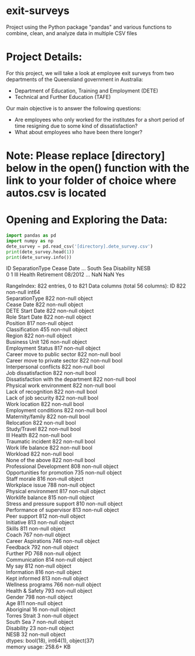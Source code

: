 # exit-surveys
Project using the Python package "pandas" and various functions to combine, clean, and analyze data in multiple CSV files  

# Project Details:
For this project, we will take a look at employee exit surveys from two departments of the Queensland government in Australia:  
- Department of Education, Training and Employment (DETE)  
- Technical and Further Education (TAFE)  

Our main objective is to answer the following questions:
- Are employees who only worked for the institutes for a short period of time resigning due to some kind of dissatisfaction?  
- What about employees who have been there longer?

# Note: Please replace [directory] below in the open() function with the link to your folder of choice where autos.csv is located

# Opening and Exploring the Data:
```python
import pandas as pd
import numpy as np
dete_survey = pd.read_csv('[directory].dete_survey.csv')
print(dete_survey.head(1))
print(dete_survey.info())
```
   ID         SeparationType Cease Date  ... South Sea Disability NESB  
0   1  Ill Health Retirement    08/2012  ...       NaN        NaN  Yes  


RangeIndex: 822 entries, 0 to 821
Data columns (total 56 columns):
ID                                     822 non-null int64  
SeparationType                         822 non-null object  
Cease Date                             822 non-null object  
DETE Start Date                        822 non-null object  
Role Start Date                        822 non-null object  
Position                               817 non-null object  
Classification                         455 non-null object  
Region                                 822 non-null object  
Business Unit                          126 non-null object  
Employment Status                      817 non-null object  
Career move to public sector           822 non-null bool  
Career move to private sector          822 non-null bool  
Interpersonal conflicts                822 non-null bool  
Job dissatisfaction                    822 non-null bool  
Dissatisfaction with the department    822 non-null bool  
Physical work environment              822 non-null bool  
Lack of recognition                    822 non-null bool  
Lack of job security                   822 non-null bool  
Work location                          822 non-null bool  
Employment conditions                  822 non-null bool  
Maternity/family                       822 non-null bool  
Relocation                             822 non-null bool  
 Study/Travel                           822 non-null bool  
Ill Health                             822 non-null bool  
Traumatic incident                     822 non-null bool  
Work life balance                      822 non-null bool  
Workload                               822 non-null bool  
None of the above                      822 non-null bool  
Professional Development               808 non-null object  
Opportunities for promotion            735 non-null object  
Staff morale                           816 non-null object  
Workplace issue                        788 non-null object  
Physical environment                   817 non-null object  
Worklife balance                       815 non-null object  
Stress and pressure support            810 non-null object  
Performance of supervisor              813 non-null object  
Peer support                           812 non-null object  
Initiative                             813 non-null object  
Skills                                 811 non-null object  
Coach                                  767 non-null object  
Career Aspirations                     746 non-null object  
Feedback                               792 non-null object  
Further PD                             768 non-null object  
Communication                          814 non-null object  
My say                                 812 non-null object  
Information                            816 non-null object  
Kept informed                          813 non-null object  
Wellness programs                      766 non-null object  
Health & Safety                        793 non-null object  
Gender                                 798 non-null object  
Age                                    811 non-null object  
Aboriginal                             16 non-null object  
Torres Strait                          3 non-null object  
South Sea                              7 non-null object  
Disability                             23 non-null object  
NESB                                   32 non-null object  
dtypes: bool(18), int64(1), object(37)  
memory usage: 258.6+ KB  
